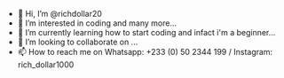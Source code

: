 - 👋 Hi, I’m @richdollar20
- 👀 I’m interested in coding and many more...
- 🌱 I’m currently learning how to start coding and infact i'm a beginner...
- 💞️ I’m looking to collaborate on ...
- 📫 How to reach me on Whatsapp: +233 (0) 50 2344 199 / Instagram: rich_dollar1000

<!---
richdollar20/richdollar20 is a ✨ special ✨ repository because its `README.md` (this file) appears on your GitHub profile.
You can click the Preview link to take a look at your changes.
--->
